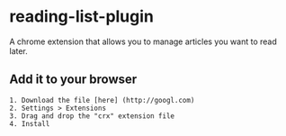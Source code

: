 # reading-list-plugin
A chrome extension that allows you to manage articles you want to read later. 

## Add it to your browser
```
1. Download the file [here] (http://googl.com)
2. Settings > Extensions
3. Drag and drop the "crx" extension file
4. Install
```
